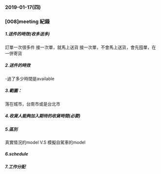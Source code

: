 ### 2019-01-17(四)

### [008]meeting 紀錄


##### 1.送件的時效(收多送多)

訂單一次很多件
接一次單，就馬上送貨 
接一次單，不會馬上送貨，會先囤單，在一併寄貨

##### 2.送件的時效
-過了多少時間是available

##### 3.範圍：
落在城市，台南市或是台北市

##### 4.收貨人能夠加入期待的收貨時間(必要)

##### 5.區別 
真實情況的model V.S 模擬自駕車的model

##### 6.schedule

##### 7.工作分配
